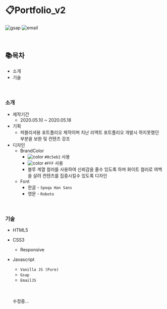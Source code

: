 # 📋Portfolio_v2
![gsap](https://img.shields.io/badge/GSAP--TweenMax-2.1.0-blue) ![email](https://img.shields.io/badge/EmailJS-linkage--gmail-green)
<br /><br /><br />
## 📚목차
- 소개
- 기술
<br /><br /><br />
### 소개
- 제작기간
  + 2020.05.10 ~ 2020.05.18
- 기획
  + 퍼블리셔용 포트폴리오 제작이며 지난 리액트 포트폴리오 개발시 하지못했던 부분을 보완 및 컨텐츠 강조
- 디자인
  + BrandColor
    * ![color](https://img.shields.io/badge/BrandColor--------------------------------%230c5eb2) ```#0c5eb2``` 사용
    * ![color](https://img.shields.io/badge/BrandColor--------------------------------%23FFF) ```#FFF``` 사용
    * 블루 계열 컬러를 사용하여 신뢰감을 줄수 있도록 하며 화이트 컬러로 여백을 살려 컨텐츠를 집중시킬수 있도록 디자인
  + Font
    * 한글 - ```Spoqa Han Sans```
    * 영문 - ```Roboto```
<br /><br /><br />
### 기술
- HTML5
- CSS3
  + Responsive
- Javascript
  + ```Vanilla JS (Pure)```
  + ```Gsap```
  + ```EmailJS```
  <br /><br /><br />

  수정중...